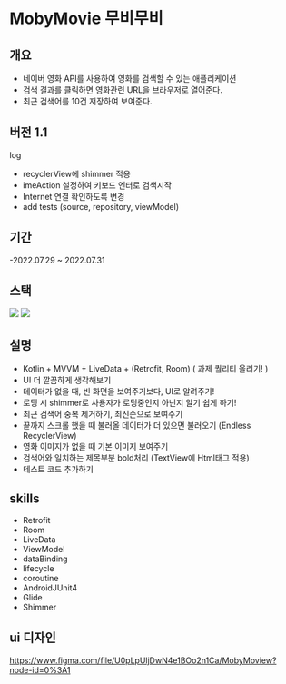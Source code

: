 # MobyMovie 무비무비
## 개요
- 네이버 영화 API를 사용하여 영화를 검색할 수 있는 애플리케이션
- 검색 결과를 클릭하면 영화관련 URL을 브라우저로 열어준다.
- 최근 검색어를 10건 저장하여 보여준다.

## 버전 1.1
log
- recyclerView에 shimmer 적용
- imeAction 설정하여 키보드 엔터로 검색시작
- Internet 연결 확인하도록 변경
- add tests (source, repository, viewModel)

## 기간
-2022.07.29 ~ 2022.07.31

## 스택
<img src="https://img.shields.io/badge/Android-3DDC84?style=flat-square&logo=Android&logoColor=black"/> <img src="https://img.shields.io/badge/Kotlin-7F52FF?style=flat-square&logo=Kotlin&logoColor=black"/> 

## 설명
- Kotlin + MVVM + LiveData + (Retrofit, Room)
( 과제 퀄리티 올리기! )
- UI 더 깔끔하게 생각해보기
- 데이터가 없을 때, 빈 화면을 보여주기보다, UI로 알려주기!
- 로딩 시 shimmer로 사용자가 로딩중인지 아닌지 알기 쉽게 하기!
- 최근 검색어 중복 제거하기, 최신순으로 보여주기
- 끝까지 스크롤 했을 때 불러올 데이터가 더 있으면 불러오기 (Endless RecyclerView)
- 영화 이미지가 없을 때 기본 이미지 보여주기
- 검색어와 일치하는 제목부분 bold처리 (TextView에 Html태그 적용)
- 테스트 코드 추가하기


## skills
- Retrofit
- Room
- LiveData
- ViewModel
- dataBinding
- lifecycle
- coroutine
- AndroidJUnit4
- Glide
- Shimmer

## ui 디자인
https://www.figma.com/file/U0pLpUljDwN4e1BOo2n1Ca/MobyMoview?node-id=0%3A1
